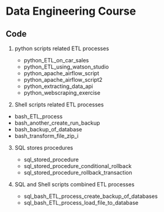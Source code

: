 # Data Engineering Course

## Code

1) python scripts related ETL processes
   - python_ETL_on_car_sales
   - python_ETL_using_watson_studio
   - python_apache_airflow_script
   - python_apache_airflow_script2
   - python_extracting_data_api
   - python_webscraping_exercise
     
 2) Shell scripts related ETL processes
   - bash_ETL_process
   - bash_another_create_run_backup
   - bash_backup_of_database
   - bash_transform_file_zip_i

3) SQL stores procedures
   - sql_stored_procedure
   - sql_stored_procedure_conditional_rollback
   - sql_stored_procedure_rollback_transaction
     
4) SQL and Shell scripts combined ETL processes
   - sql_bash_ETL_process_create_backup_of_databases
   - sql_bash_ETL_process_load_file_to_database
